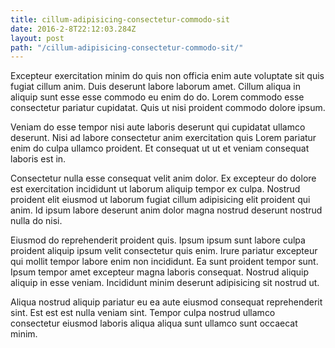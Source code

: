 ```yaml
---
title: cillum-adipisicing-consectetur-commodo-sit
date: 2016-2-8T22:12:03.284Z
layout: post
path: "/cillum-adipisicing-consectetur-commodo-sit/"
---
```


Excepteur exercitation minim do quis non officia enim aute voluptate sit quis fugiat cillum anim. Duis deserunt labore laborum amet. Cillum aliqua in aliquip sunt esse esse commodo eu enim do do. Lorem commodo esse consectetur pariatur cupidatat. Quis ut nisi proident commodo dolore ipsum.

Veniam do esse tempor nisi aute laboris deserunt qui cupidatat ullamco deserunt. Nisi ad labore consectetur anim exercitation quis Lorem pariatur enim do culpa ullamco proident. Et consequat ut ut et veniam consequat laboris est in.

Consectetur nulla esse consequat velit anim dolor. Ex excepteur do dolore est exercitation incididunt ut laborum aliquip tempor ex culpa. Nostrud proident elit eiusmod ut laborum fugiat cillum adipisicing elit proident qui anim. Id ipsum labore deserunt anim dolor magna nostrud deserunt nostrud nulla do nisi.

Eiusmod do reprehenderit proident quis. Ipsum ipsum sunt labore culpa proident aliquip ipsum velit consectetur quis enim. Irure pariatur excepteur qui mollit tempor labore enim non incididunt. Ea sunt proident tempor sunt. Ipsum tempor amet excepteur magna laboris consequat. Nostrud aliquip aliquip in esse veniam. Incididunt minim deserunt adipisicing sit nostrud ut.

Aliqua nostrud aliquip pariatur eu ea aute eiusmod consequat reprehenderit sint. Est est est nulla veniam sint. Tempor culpa nostrud ullamco consectetur eiusmod laboris aliqua aliqua sunt ullamco sunt occaecat minim.